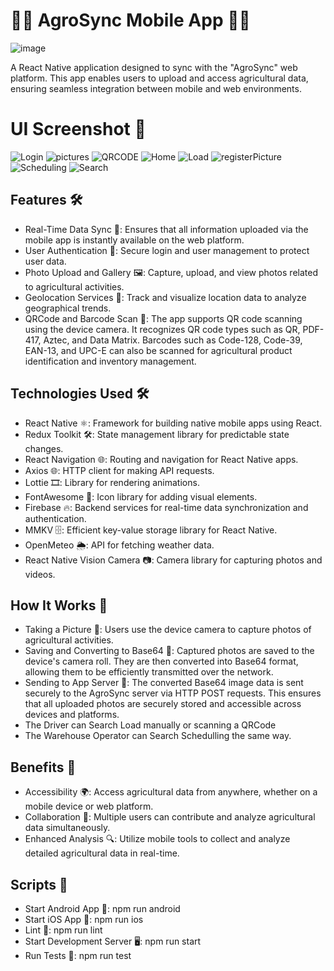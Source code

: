 # 🚜🌻 AgroSync Mobile App 🍅🥕
![image](https://github.com/user-attachments/assets/cce68158-6796-4cc0-936f-9e0f00bac82c)

A React Native application designed to sync with the "AgroSync" web platform. This app enables users to upload and access agricultural data, ensuring seamless integration between mobile and web environments.

# UI Screenshot 📱
![Login](https://github.com/user-attachments/assets/89b06094-aee6-4e9c-926d-ef410fa328f8)
![pictures](https://github.com/user-attachments/assets/a94a24a1-43a6-4c90-a6b6-36fce3d5bcbe)
![QRCODE](https://github.com/user-attachments/assets/402af84e-b1bf-4f19-a9da-97148ad27dee)
![Home](https://github.com/user-attachments/assets/bff2cbda-e25b-4bb1-91c2-b7ab140682a2)
![Load](https://github.com/user-attachments/assets/60be80b3-3320-4523-8ec1-6d92d68a3dbe)
![registerPicture](https://github.com/user-attachments/assets/62783cee-cd17-4f48-bb0d-8c80cf13c915)
![Scheduling](https://github.com/user-attachments/assets/ac668557-cb65-4a4a-a6e0-05007058e2e0)
![Search](https://github.com/user-attachments/assets/522070fd-24bb-4f0b-9b2c-4c489a5d0c07)


## Features 🛠️
- Real-Time Data Sync 🔄: Ensures that all information uploaded via the mobile app is instantly available on the web platform.
- User Authentication 🔐: Secure login and user management to protect user data.
- Photo Upload and Gallery 🖼️: Capture, upload, and view photos related to agricultural activities.
- Geolocation Services 📍: Track and visualize location data to analyze geographical trends.
- QRCode and Barcode Scan 📸: The app supports QR code scanning using the device camera. It recognizes QR code types such as QR, PDF-417, Aztec, and Data Matrix. Barcodes such as Code-128, Code-39, EAN-13, and UPC-E can also be scanned for agricultural product identification and inventory management.

## Technologies Used 🛠️
- React Native ⚛️: Framework for building native mobile apps using React.
- Redux Toolkit 🛠️: State management library for predictable state changes.
- React Navigation 🌐: Routing and navigation for React Native apps.
- Axios 🌐: HTTP client for making API requests.
- Lottie 🎞️: Library for rendering animations.
- FontAwesome 🎨: Icon library for adding visual elements.
- Firebase 🔥: Backend services for real-time data synchronization and authentication.
- MMKV 🗄️: Efficient key-value storage library for React Native.
- OpenMeteo 🌦️: API for fetching weather data.
- React Native Vision Camera 📷: Camera library for capturing photos and videos.

## How It Works 🔄
- Taking a Picture 📸: Users use the device camera to capture photos of agricultural activities.
- Saving and Converting to Base64 💾: Captured photos are saved to the device's camera roll. They are then converted into Base64 format, allowing them to be efficiently transmitted over the network.
- Sending to App Server 🚀: The converted Base64 image data is sent securely to the AgroSync server via HTTP POST requests. This ensures that all uploaded photos are securely stored and accessible across devices and platforms.
- The Driver can Search Load manually or scanning a QRCode
- The Warehouse Operator can Search Schedulling the same way.

## Benefits 🌟
- Accessibility 🌍: Access agricultural data from anywhere, whether on a mobile device or web platform.
- Collaboration 🤝: Multiple users can contribute and analyze agricultural data simultaneously.
- Enhanced Analysis 🔍: Utilize mobile tools to collect and analyze detailed agricultural data in real-time.

## Scripts 🚀
- Start Android App 📱: npm run android
- Start iOS App 🍎: npm run ios
- Lint 🚨: npm run lint
- Start Development Server 🖥️: npm run start
- Run Tests 🧪: npm run test
